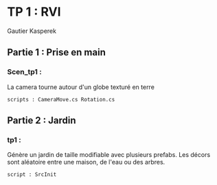 
# TP 1 : RVI
Gautier Kasperek

## Partie 1 : Prise en main

### Scen_tp1 :
La camera tourne autour d'un globe texturé en terre



    scripts : CameraMove.cs Rotation.cs

## Partie 2 : Jardin

### tp1 :
Génère un jardin de taille modifiable avec plusieurs prefabs. Les décors sont aléatoire entre une maison, de l'eau ou des arbres.

    script : SrcInit
